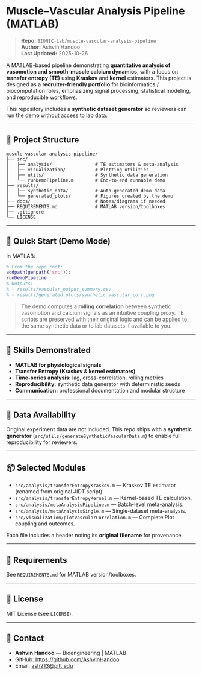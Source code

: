 # Muscle–Vascular Analysis Pipeline (MATLAB)

> **Repo:** `BIONIC-Lab/muscle-vascular-analysis-pipeline`  
> **Author:** Ashvin Handoo  
> **Last Updated:** 2025-10-26

A MATLAB-based pipeline demonstrating **quantitative analysis of vasomotion and smooth-muscle calcium dynamics**, with a focus on **transfer entropy (TE)** using **Kraskov** and **kernel** estimators. This project is designed as a **recruiter-friendly portfolio** for bioinformatics / biocomputation roles, emphasizing signal processing, statistical modeling, and reproducible workflows.

This repository includes a **synthetic dataset generator** so reviewers can run the demo without access to lab data.

---

## 🧩 Project Structure

```
muscle-vascular-analysis-pipeline/
├── src/
│   ├── analysis/                # TE estimators & meta-analysis
│   ├── visualization/           # Plotting utilities
│   ├── utils/                   # Synthetic data generation
│   └── runDemoPipeline.m        # End-to-end runnable demo
├── results/
│   ├── synthetic_data/          # Auto-generated demo data
│   └── generated_plots/         # Figures created by the demo
├── docs/                        # Notes/diagrams if needed
├── REQUIREMENTS.md              # MATLAB version/toolboxes
├── .gitignore
└── LICENSE
```

---

## 🚀 Quick Start (Demo Mode)

In MATLAB:
```matlab
% From the repo root:
addpath(genpath('src'));
runDemoPipeline
% Outputs:
% - results/vascular_output_summary.csv
% - results/generated_plots/synthetic_vascular_corr.png
```

> The demo computes a **rolling correlation** between synthetic vasomotion and calcium signals as an intuitive coupling proxy. TE scripts are preserved with their original logic and can be applied to the same synthetic data or to lab datasets if available to you.

---

## 🔧 Skills Demonstrated

- **MATLAB for physiological signals**
- **Transfer Entropy (Kraskov & kernel estimators)**
- **Time-series analysis:** lag, cross-correlation, rolling metrics
- **Reproducibility:** synthetic data generator with deterministic seeds
- **Communication:** professional documentation and modular structure

---

## 🧪 Data Availability

Original experiment data are not included. This repo ships with a **synthetic generator** (`src/utils/generateSyntheticVascularData.m`) to enable full reproducibility for reviewers.

---

## 📦 Selected Modules

- `src/analysis/transferEntropyKraskov.m` — Kraskov TE estimator (renamed from original JIDT script).
- `src/analysis/transferEntropyKernel.m` — Kernel-based TE calculation.
- `src/analysis/metaAnalysisPipeline.m` — Batch-level meta-analysis.
- `src/analysis/metaAnalysisSingle.m` — Single-dataset meta-analysis.
- `src/visualization/plotVascularCorrelation.m` — Complete Plot coupling and outcomes.

Each file includes a header noting its **original filename** for provenance.

---

## 🧰 Requirements

See `REQUIREMENTS.md` for MATLAB version/toolboxes.

---

## 📄 License

MIT License (see `LICENSE`).

---

## 👤 Contact

- **Ashvin Handoo** — Bioengineering | MATLAB
- GitHub: https://github.com/AshvinHandoo
- Email: ash213@pitt.edu
